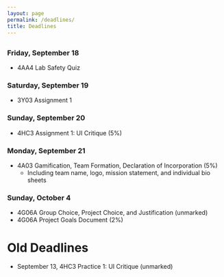 ```yaml
---
layout: page
permalink: /deadlines/
title: Deadlines
---
```



<h2 id="hdr" class="page-heading" style="text-align: center"></h2>

<script type="text/javascript">
    var d = new Date();
    var month = new Array(12);
    month[0] = "January";
    month[1] = "February";
    month[2] = "March";
    month[3] = "April";
    month[4] = "May";
    month[5] = "June";
    month[6] = "July";
    month[7] = "August";
    month[8] = "September";
    month[9] = "October";
    month[10] = "November";
    month[11] = "December";
    
    var weekday = new Array(7);
    weekday[0] = "Sunday";
    weekday[1] = "Monday";
    weekday[2] = "Tuesday";
    weekday[3] = "Wednesday";
    weekday[4] = "Thursday";
    weekday[5] = "Friday";
    weekday[6] = "Saturday";

    var day = weekday[d.getDay()];

    var mon = month[d.getMonth()];
    var n = d.getDate();

    document.getElementById("hdr").innerHTML = `Today is ${day}, ${mon} ${n}`;
</script>

### Friday, September 18
- 4AA4 Lab Safety Quiz

### Saturday, September 19
- 3Y03 Assignment 1

### Sunday, September 20
- 4HC3 Assignment 1: UI Critique (5%)

### Monday, September 21
- 4A03 Gamification, Team Formation, Declaration of Incorporation (5%)
    - Including team name, logo, mission statement, and individual bio sheets

### Sunday, October 4
- 4G06A Group Choice, Project Choice, and Justification (unmarked)
- 4G06A Project Goals Document (2%)

# Old Deadlines
- September 13, 4HC3 Practice 1: UI Critique (unmarked)